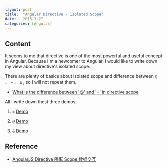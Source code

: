 ```yaml
---
layout: post
title:  "Angular Directive - Isolated Scope"
date:   2016-3-27
categories: [Angular]
---
```


## Content

It seems to me that directive is one of the most powerful and useful concept in Angular. Because I'm a newcomer to Angular, I would like to write down my view about directive's isolated scope.

There are plenty of basics about isolated scope and difference between `@` 、 `=` 、 `&` , so I will not repeat them.

- [What is the difference between '@' and '=' in directive scope](http://stackoverflow.com/questions/14050195/angularjs-what-is-the-difference-between-and-in-directive-scope)

All I write down thest three demos.

1. `=` [Demo](http://jsbin.com/luguvun/edit?html,js,output)

2. `@` [Demo](http://jsbin.com/risozu/edit?html,js,output)

3. `&` [Demo](http://jsbin.com/gafago/edit?html,js,output)

## Reference

- [AngularJS Directive 隔离 Scope 数据交互](https://blog.coding.net/blog/angularjs-directive-isolate-scope)
